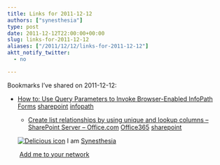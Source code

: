 ```yaml
---
title: Links for 2011-12-12
authors: ["synesthesia"]
type: post
date: 2011-12-12T22:00:00+00:00
slug: links-for-2011-12-12 
aliases: ["/2011/12/12/links-for-2011-12-12"]
aktt_notify_twitter:
  - no

---
```

Bookmarks I&#8217;ve shared on 2011-12-12:

  * [How to: Use Query Parameters to Invoke Browser-Enabled InfoPath Forms][1] 
    [sharepoint][2] [infopath][3] </li> 
    
      * [Create list relationships by using unique and lookup columns &#8211; SharePoint Server &#8211; Office.com][4] 
        [Office365][5] [sharepoint][2] </li> </ul> 
        
        <p class="deliciouslink">
          <a href="https://del.icio.us/synesthesia" title="See all my bookmarks on del.icio.us"><img src="https://www.synesthesia.co.uk/images/deliciousicon.jpg" alt="Delicious icon" /></a>&nbsp;I am <a href="https://del.icio.us/synesthesia" title="See all my bookmarks on del.icio.us">Synesthesia</a>
        </p>
        
        <p class="deliciouslink">
          <a href="https://del.icio.us/network?add=synesthesia" title="Add me to your del.icio.us network"><img src="https://www.synesthesia.co.uk/images/add.gif" alt="" /></a>&nbsp;<a href="https://del.icio.us/network?add=synesthesia" title="Add me to your del.icio.us network">Add me to your network</a>
        </p>

 [1]: https://msdn.microsoft.com/en-us/library/ms772417.aspx
 [2]: https://www.delicious.com/synesthesia/sharepoint
 [3]: https://www.delicious.com/synesthesia/infopath
 [4]: https://office.microsoft.com/en-us/sharepoint-server-help/create-list-relationships-by-using-unique-and-lookup-columns-HA101729901.aspx
 [5]: https://www.delicious.com/synesthesia/Office365